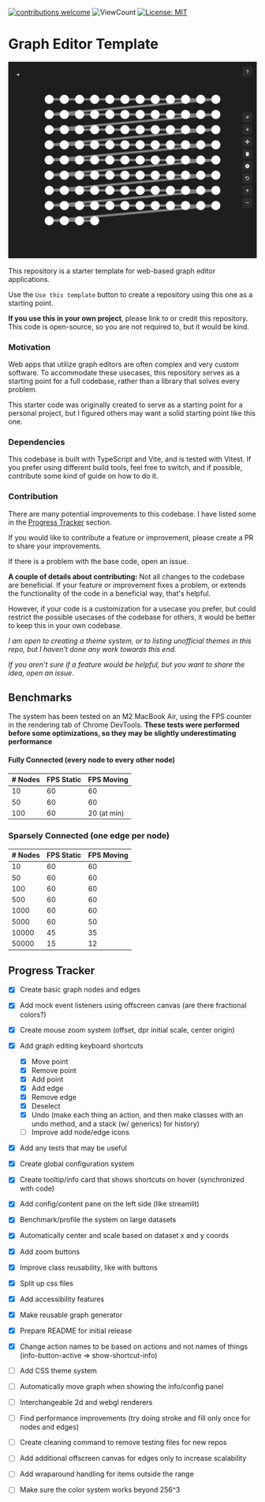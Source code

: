 [![contributions welcome](https://img.shields.io/badge/contributions-welcome-brightgreen.svg?style=flat)](https://github.com/We-Gold/graph-editor-template/issues)
![ViewCount](https://views.whatilearened.today/views/github/We-Gold/graph-editor-template.svg)
[![License: MIT](https://img.shields.io/badge/License-MIT-green.svg)](https://opensource.org/licenses/MIT)

# Graph Editor Template

![Graph Editor Template Demo Image](./readme-hero.png)

This repository is a starter template for web-based graph editor applications.

Use the `Use this template` button to create a repository using this one as a starting point.

**If you use this in your own project**, please link to or credit this repository. This code is open-source, so you are not required to, but it would be kind.

### Motivation

Web apps that utilize graph editors are often complex and very custom software. To accommodate these usecases, this repository serves as a starting point for a full codebase, rather than a library that solves every problem.

This starter code was originally created to serve as a starting point for a personal project, but I figured others may want a solid starting point like this one.

### Dependencies

This codebase is built with TypeScript and Vite, and is tested with Vitest. If you prefer using different build tools, feel free to switch, and if possible, contribute some kind of guide on how to do it.

### Contribution

There are many potential improvements to this codebase. I have listed some in the [Progress Tracker](#progress-tracker) section.

If you would like to contribute a feature or improvement, please create a PR to share your improvements.

If there is a problem with the base code, open an issue.

**A couple of details about contributing:** Not all changes to the codebase are beneficial. If your feature or improvement fixes a problem, or extends the functionality of the code in a beneficial way, that's helpful.

However, if your code is a customization for a usecase you prefer, but could restrict the possible usecases of the codebase for others, it would be better to keep this in your own codebase.

_I am open to creating a theme system, or to listing unofficial themes in this repo, but I haven't done any work towards this end._

_If you aren't sure if a feature would be helpful, but you want to share the idea, open an issue._

## Benchmarks

The system has been tested on an M2 MacBook Air, using the FPS counter in the rendering tab of Chrome DevTools. **These tests were performed before some optimizations, so they may be slightly underestimating performance**

#### Fully Connected (every node to every other node)

| # Nodes | FPS Static | FPS Moving  |
| ------- | ---------- | ----------- |
| 10      | 60         | 60          |
| 50      | 60         | 60          |
| 100     | 60         | 20 (at min) |

### Sparsely Connected (one edge per node)

| # Nodes | FPS Static | FPS Moving |
| ------- | ---------- | ---------- |
| 10      | 60         | 60         |
| 50      | 60         | 60         |
| 100     | 60         | 60         |
| 500     | 60         | 60         |
| 1000    | 60         | 60         |
| 5000    | 60         | 50         |
| 10000   | 45         | 35         |
| 50000   | 15         | 12         |

## Progress Tracker

-   [x] Create basic graph nodes and edges
-   [x] Add mock event listeners using offscreen canvas (are there fractional colors?)
-   [x] Create mouse zoom system (offset, dpr initial scale, center origin)
-   [x] Add graph editing keyboard shortcuts
    -   [x] Move point
    -   [x] Remove point
    -   [x] Add point
    -   [x] Add edge
    -   [x] Remove edge
    -   [x] Deselect
    -   [x] Undo (make each thing an action, and then make classes with an undo method, and a stack (w/ generics) for history)
    -   [ ] Improve add node/edge icons
-   [x] Add any tests that may be useful
-   [x] Create global configuration system
-   [x] Create tooltip/info card that shows shortcuts on hover (synchronized with code)
-   [x] Add config/content pane on the left side (like streamlit)
-   [x] Benchmark/profile the system on large datasets
-   [x] Automatically center and scale based on dataset x and y coords
-   [x] Add zoom buttons
-   [x] Improve class reusability, like with buttons
-   [x] Split up css files
-   [x] Add accessibility features
-   [x] Make reusable graph generator
-   [x] Prepare README for initial release
-   [x] Change action names to be based on actions and not names of things (info-button-active => show-shortcut-info)
-   [ ] Add CSS theme system
-   [ ] Automatically move graph when showing the info/config panel
-   [ ] Interchangeable 2d and webgl renderers
-   [ ] Find performance improvements (try doing stroke and fill only once for nodes and edges)
-   [ ] Create cleaning command to remove testing files for new repos
-   [ ] Add additional offscreen canvas for edges only to increase scalability
-   [ ] Add wraparound handling for items outside the range
-   [ ] Make sure the color system works beyond 256^3

